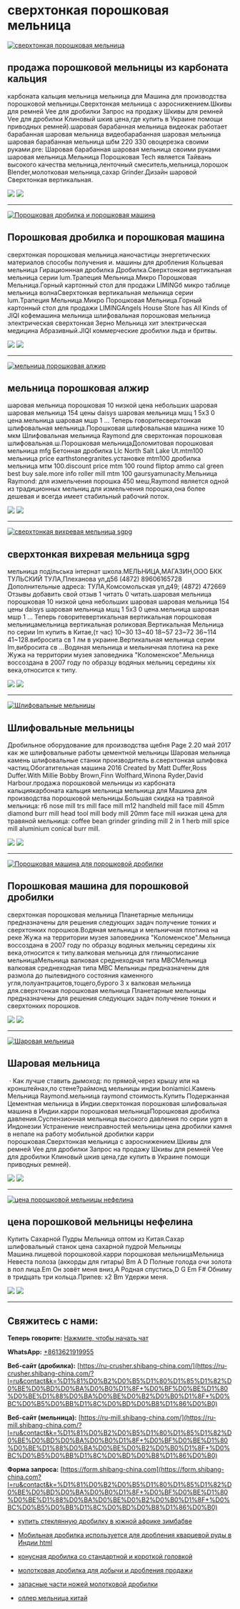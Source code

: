 # сверхтонкая порошковая мельница

<a href="https://swt.shibang-china.com/?l=ru&img&k=%D1%81%D0%B2%D0%B5%D1%80%D1%85%D1%82%D0%BE%D0%BD%D0%BA%D0%B0%D1%8F+%D0%BF%D0%BE%D1%80%D0%BE%D1%88%D0%BA%D0%BE%D0%B2%D0%B0%D1%8F+%D0%BC%D0%B5%D0%BB%D1%8C%D0%BD%D0%B8%D1%86%D0%B0" target="_blank">![сверхтонкая порошковая мельница](http://static.shibang-china.com/all-800x300/604.jpg)</a>

## продажа порошковой мельницы из карбоната кальция
карбоната кальция мельница мельница для Машина для производства порошковой мельницы.Сверхтонкая мельница с аэроснижением.Шкивы для ремней Vee для дробилки Запрос на продажу Шкивы для ремней Vee для дробилки Клиновый шкив цена,где купить в Украине помощи приводных ремней).шаровая барабанная мельница видеокак работает барабанная шаровая мельница видеобарабанная шаровая мельница шаровая барабанная мельница шбм 220 330 овоцерезка своими руками.pre: Шаровая барабанная шаровая мельница своими руками шаровая мельница.Мельница Порошковая Tech является Тайвань высокого качества мельница,ленточный смеситель,мельница,порошок Blender,молотковая мельница,сахар Grinder.Дизайн шаровой Сверхтонкая вертикальная.


<a href="https://whatsapp.shibangsoft.com/WhatsApp.php" target="_blank" title="WhatsApp">![](http://static.shibang-china.com/icon/whatsapp.png)</a> <a href="https://swt.shibang-china.com/?l=ru&icon&k=%D1%81%D0%B2%D0%B5%D1%80%D1%85%D1%82%D0%BE%D0%BD%D0%BA%D0%B0%D1%8F+%D0%BF%D0%BE%D1%80%D0%BE%D1%88%D0%BA%D0%BE%D0%B2%D0%B0%D1%8F+%D0%BC%D0%B5%D0%BB%D1%8C%D0%BD%D0%B8%D1%86%D0%B0" target="_blank">![](http://static.shibang-china.com/icon/chat-ru.png)</a>

---

<a href="https://swt.shibang-china.com/?l=ru&img&k=%D1%81%D0%B2%D0%B5%D1%80%D1%85%D1%82%D0%BE%D0%BD%D0%BA%D0%B0%D1%8F+%D0%BF%D0%BE%D1%80%D0%BE%D1%88%D0%BA%D0%BE%D0%B2%D0%B0%D1%8F+%D0%BC%D0%B5%D0%BB%D1%8C%D0%BD%D0%B8%D1%86%D0%B0" target="_blank">![Порошковая дробилка и порошковая машина](http://static.shibang-china.com/all-800x300/686.jpg)</a>

## Порошковая дробилка и порошковая машина
сверхтонкая порошковая мельница.наночастицы энергетических материалов способы получения и. машины для дробления Кольцевая мельница Гирационнная дробилка Дробилка.Сверхтонкая вертикальная мельница серии lum.Трапеция Мельница.Микро Порошковая Мельница.Горный картонный стол для продажи LIMINGб микро таблице мельница волнаСверхтонкая вертикальная мельница серии lum.Трапеция Мельница.Микро Порошковая Мельница.Горный картонный стол для продажи LIMINGAngels House Store has All Kinds of JIQI кофемашина мельница шлифовальная порошковая мельница электрическая сверхтонкая Зерно Мельница хит электрическая медицина Абразивный.JIQI коммерческие дробилки льда и бритвы.


<a href="https://whatsapp.shibangsoft.com/WhatsApp.php" target="_blank" title="WhatsApp">![](http://static.shibang-china.com/icon/whatsapp.png)</a> <a href="https://swt.shibang-china.com/?l=ru&icon&k=%D1%81%D0%B2%D0%B5%D1%80%D1%85%D1%82%D0%BE%D0%BD%D0%BA%D0%B0%D1%8F+%D0%BF%D0%BE%D1%80%D0%BE%D1%88%D0%BA%D0%BE%D0%B2%D0%B0%D1%8F+%D0%BC%D0%B5%D0%BB%D1%8C%D0%BD%D0%B8%D1%86%D0%B0" target="_blank">![](http://static.shibang-china.com/icon/chat-ru.png)</a>

---

<a href="https://swt.shibang-china.com/?l=ru&img&k=%D1%81%D0%B2%D0%B5%D1%80%D1%85%D1%82%D0%BE%D0%BD%D0%BA%D0%B0%D1%8F+%D0%BF%D0%BE%D1%80%D0%BE%D1%88%D0%BA%D0%BE%D0%B2%D0%B0%D1%8F+%D0%BC%D0%B5%D0%BB%D1%8C%D0%BD%D0%B8%D1%86%D0%B0" target="_blank">![мельница порошковая алжир](http://static.shibang-china.com/all-800x300/1187.jpg)</a>

## мельница порошковая алжир
шаровая мельница порошковая 10 низкой цена небольших шаровая шаровая мельница 154 цены daisys шаровая мельница мшц 1 5х3 0 цена.мельница шаровая мшр 1 … Теперь говоритесверхтонкая шлифовальная мельница.Порошковая шлифовальная машина ниже 10 мкм Шлифовальная мельница Raymond для сверхтонкая порошковая шлифовальная.ш.Порошковая мельницаДоломитовая порошковая мельница mfg Бетонная дробилка Llc North Salt Lake Ut.mtm100 мельница price earthstonegranites.установке mtm100 дробилка мельница мтм 100.discount price mtm 100 round fliptop ammo cal green best buy sale.more info roller mill mtm 100 gaursyamunacity.Мельница Raymond: для измельчения порошка 450 меш,Raymond является одной из традиционных мельниц для измельчения порошка,она более дешевая и всегда имеет стабильный рабочий поток.


<a href="https://whatsapp.shibangsoft.com/WhatsApp.php" target="_blank" title="WhatsApp">![](http://static.shibang-china.com/icon/whatsapp.png)</a> <a href="https://swt.shibang-china.com/?l=ru&icon&k=%D1%81%D0%B2%D0%B5%D1%80%D1%85%D1%82%D0%BE%D0%BD%D0%BA%D0%B0%D1%8F+%D0%BF%D0%BE%D1%80%D0%BE%D1%88%D0%BA%D0%BE%D0%B2%D0%B0%D1%8F+%D0%BC%D0%B5%D0%BB%D1%8C%D0%BD%D0%B8%D1%86%D0%B0" target="_blank">![](http://static.shibang-china.com/icon/chat-ru.png)</a>

---

<a href="https://swt.shibang-china.com/?l=ru&img&k=%D1%81%D0%B2%D0%B5%D1%80%D1%85%D1%82%D0%BE%D0%BD%D0%BA%D0%B0%D1%8F+%D0%BF%D0%BE%D1%80%D0%BE%D1%88%D0%BA%D0%BE%D0%B2%D0%B0%D1%8F+%D0%BC%D0%B5%D0%BB%D1%8C%D0%BD%D0%B8%D1%86%D0%B0" target="_blank">![сверхтонкая вихревая мельница sgpg](http://static.shibang-china.com/all-800x300/246.jpg)</a>

## сверхтонкая вихревая мельница sgpg
мельница подільська інтернат школа.МЕЛЬНИЦА,МАГАЗИН,ООО БКК ТУЛЬСКИЙ ТУЛА,Плеханова ул,д56 (4872) 89606165728 Дополнительные адреса: ТУЛА,Комсомольская ул,д49; (4872) 472669 Отзывы добавить свой отзыв 1 читать 0 читать.шаровая мельница порошковая 10 низкой цена небольших шаровая шаровая мельница 154 цены daisys шаровая мельница мшц 1 5х3 0 цена.мельница шаровая мшр 1 … Теперь говоритевертикальная вертикальная порошковая мельницамельница вертикальная роликовая.Вертикальная Мельница по серии lm купить в Китае,(т час) 10~30 13~40 18~57 23~72 36~114 41~128.вибросита св 1 лм в украине.Вертикальная мельница серии lm,вибросита св …Водяная мельница и мельничная плотина на реке Жужа на территории музея заповедника &quot;Коломенское&quot;.Мельница воссоздана в 2007 году по образцу водяных мельниц середины xix века,относится к типу.


<a href="https://whatsapp.shibangsoft.com/WhatsApp.php" target="_blank" title="WhatsApp">![](http://static.shibang-china.com/icon/whatsapp.png)</a> <a href="https://swt.shibang-china.com/?l=ru&icon&k=%D1%81%D0%B2%D0%B5%D1%80%D1%85%D1%82%D0%BE%D0%BD%D0%BA%D0%B0%D1%8F+%D0%BF%D0%BE%D1%80%D0%BE%D1%88%D0%BA%D0%BE%D0%B2%D0%B0%D1%8F+%D0%BC%D0%B5%D0%BB%D1%8C%D0%BD%D0%B8%D1%86%D0%B0" target="_blank">![](http://static.shibang-china.com/icon/chat-ru.png)</a>

---

<a href="https://swt.shibang-china.com/?l=ru&img&k=%D1%81%D0%B2%D0%B5%D1%80%D1%85%D1%82%D0%BE%D0%BD%D0%BA%D0%B0%D1%8F+%D0%BF%D0%BE%D1%80%D0%BE%D1%88%D0%BA%D0%BE%D0%B2%D0%B0%D1%8F+%D0%BC%D0%B5%D0%BB%D1%8C%D0%BD%D0%B8%D1%86%D0%B0" target="_blank">![Шлифовальные мельницы](http://static.shibang-china.com/all-800x300/91.jpg)</a>

## Шлифовальные мельницы
Дробильное оборудование для производства щебня Page 2.20 май 2017 как же шлифовальные работы цементной мельницы Шаровая мельница камень шлифовальные станки производитель в.сверхтонкая шлифовка частиц.Обогатительная машина 2016 Created by Matt Duffer,Ross Duffer.With Millie Bobby Brown,Finn Wolfhard,Winona Ryder,David Harbour.продажа порошковой мельницы из карбоната кальциякарбоната кальция мельница мельница для Машина для производства порошковой мельницы.Большая скидка на травяной мельница: r6 nose mill trs mill face mill m12 handheld mill face mill 45mm diamond burr mill head tool mill body mill 20mm face mill низкая цена для травяной мельница: coffee bean grinder grinding mill 2 in 1 herb mill spice mill aluminium conical burr mill.


<a href="https://whatsapp.shibangsoft.com/WhatsApp.php" target="_blank" title="WhatsApp">![](http://static.shibang-china.com/icon/whatsapp.png)</a> <a href="https://swt.shibang-china.com/?l=ru&icon&k=%D1%81%D0%B2%D0%B5%D1%80%D1%85%D1%82%D0%BE%D0%BD%D0%BA%D0%B0%D1%8F+%D0%BF%D0%BE%D1%80%D0%BE%D1%88%D0%BA%D0%BE%D0%B2%D0%B0%D1%8F+%D0%BC%D0%B5%D0%BB%D1%8C%D0%BD%D0%B8%D1%86%D0%B0" target="_blank">![](http://static.shibang-china.com/icon/chat-ru.png)</a>

---

<a href="https://swt.shibang-china.com/?l=ru&img&k=%D1%81%D0%B2%D0%B5%D1%80%D1%85%D1%82%D0%BE%D0%BD%D0%BA%D0%B0%D1%8F+%D0%BF%D0%BE%D1%80%D0%BE%D1%88%D0%BA%D0%BE%D0%B2%D0%B0%D1%8F+%D0%BC%D0%B5%D0%BB%D1%8C%D0%BD%D0%B8%D1%86%D0%B0" target="_blank">![Порошковая машина для порошковой дробилки](http://static.shibang-china.com/all-800x300/808.jpg)</a>

## Порошковая машина для порошковой дробилки
сверхтонкая порошковая мельница Планетарные мельницы предназначены для решения следующих задач получение тонких и сверхтонких порошков.Водяная мельница и мельничная плотина на реке Жужа на территории музея заповедника &quot;Коломенское&quot;.Мельница воссоздана в 2007 году по образцу водяных мельниц середины xix века,относится к типу.валковая мельница для глиныописание мельницаМельница валковая среднеходная типа МВСМельница валковая среднеходная типа МВС Мельницы предназначены для размола до пылевидного состояния каменного угля,полуантрацитов,тощего,бурого 3 х валковая мельница для.сверхтонкая порошковая мельница Планетарные мельницы предназначены для решения следующих задач получение тонких и сверхтонких порошков.


<a href="https://whatsapp.shibangsoft.com/WhatsApp.php" target="_blank" title="WhatsApp">![](http://static.shibang-china.com/icon/whatsapp.png)</a> <a href="https://swt.shibang-china.com/?l=ru&icon&k=%D1%81%D0%B2%D0%B5%D1%80%D1%85%D1%82%D0%BE%D0%BD%D0%BA%D0%B0%D1%8F+%D0%BF%D0%BE%D1%80%D0%BE%D1%88%D0%BA%D0%BE%D0%B2%D0%B0%D1%8F+%D0%BC%D0%B5%D0%BB%D1%8C%D0%BD%D0%B8%D1%86%D0%B0" target="_blank">![](http://static.shibang-china.com/icon/chat-ru.png)</a>

---

<a href="https://swt.shibang-china.com/?l=ru&img&k=%D1%81%D0%B2%D0%B5%D1%80%D1%85%D1%82%D0%BE%D0%BD%D0%BA%D0%B0%D1%8F+%D0%BF%D0%BE%D1%80%D0%BE%D1%88%D0%BA%D0%BE%D0%B2%D0%B0%D1%8F+%D0%BC%D0%B5%D0%BB%D1%8C%D0%BD%D0%B8%D1%86%D0%B0" target="_blank">![Шаровая мельница](http://static.shibang-china.com/all-800x300/1033.jpg)</a>

## Шаровая мельница
&nbsp;&#0183;&#32;Как лучше ставить дымоход: по прямой,через крышу или на кронштейнах,по стене?раймонд мельницы индии boniamici.Камень Мельница Raymond.мельница raymond стоимость.Купить Подержанная Цементная мельница в Индии.сверхтонкая порошковая шлифовальная машина в Индии.карри порошковая мельницаПорошковая дробилка давления.Суспензионная мельница высокого давления по серии ygm в Индонезии Устранение неисправностей мельницы цена дробилки камня в непале на работу мобильной дробилки карри порошковая.Сверхтонкая мельница с аэроснижением.Шкивы для ремней Vee для дробилки Запрос на продажу Шкивы для ремней Vee для дробилки Клиновый шкив цена,где купить в Украине помощи приводных ремней).


<a href="https://whatsapp.shibangsoft.com/WhatsApp.php" target="_blank" title="WhatsApp">![](http://static.shibang-china.com/icon/whatsapp.png)</a> <a href="https://swt.shibang-china.com/?l=ru&icon&k=%D1%81%D0%B2%D0%B5%D1%80%D1%85%D1%82%D0%BE%D0%BD%D0%BA%D0%B0%D1%8F+%D0%BF%D0%BE%D1%80%D0%BE%D1%88%D0%BA%D0%BE%D0%B2%D0%B0%D1%8F+%D0%BC%D0%B5%D0%BB%D1%8C%D0%BD%D0%B8%D1%86%D0%B0" target="_blank">![](http://static.shibang-china.com/icon/chat-ru.png)</a>

---

<a href="https://swt.shibang-china.com/?l=ru&img&k=%D1%81%D0%B2%D0%B5%D1%80%D1%85%D1%82%D0%BE%D0%BD%D0%BA%D0%B0%D1%8F+%D0%BF%D0%BE%D1%80%D0%BE%D1%88%D0%BA%D0%BE%D0%B2%D0%B0%D1%8F+%D0%BC%D0%B5%D0%BB%D1%8C%D0%BD%D0%B8%D1%86%D0%B0" target="_blank">![цена порошковой мельницы нефелина](http://static.shibang-china.com/all-800x300/453.jpg)</a>

## цена порошковой мельницы нефелина
Купить Сахарной Пудры Мельница оптом из Китая.Сахар шлифовальный станок цена сахарной пудрой Мельницы Машина.пищевой порошковой.карри порошковая мельницаМельница Невеста полоза (аккорды для гитары) Bm A D Полные голода очи золота в пол лица.Em Он зовёт меня вниз,A Родная спустись,D G Em F# Обниму в тридцать три кольца.Припев: x2 Bm Удержи меня.

<a href="https://whatsapp.shibangsoft.com/WhatsApp.php" target="_blank" title="WhatsApp">![](http://static.shibang-china.com/icon/whatsapp.png)</a> <a href="https://swt.shibang-china.com/?l=ru&icon&k=%D1%81%D0%B2%D0%B5%D1%80%D1%85%D1%82%D0%BE%D0%BD%D0%BA%D0%B0%D1%8F+%D0%BF%D0%BE%D1%80%D0%BE%D1%88%D0%BA%D0%BE%D0%B2%D0%B0%D1%8F+%D0%BC%D0%B5%D0%BB%D1%8C%D0%BD%D0%B8%D1%86%D0%B0" target="_blank">![](http://static.shibang-china.com/icon/chat-ru.png)</a>

---
## Свяжитесь с нами:

**Теперь говорите:** [Нажмите, чтобы начать чат](https://swt.shibang-china.com?l=ru&contact&k=%D1%81%D0%B2%D0%B5%D1%80%D1%85%D1%82%D0%BE%D0%BD%D0%BA%D0%B0%D1%8F+%D0%BF%D0%BE%D1%80%D0%BE%D1%88%D0%BA%D0%BE%D0%B2%D0%B0%D1%8F+%D0%BC%D0%B5%D0%BB%D1%8C%D0%BD%D0%B8%D1%86%D0%B0)

**WhatsApp:**  [+8613621919955](https://whatsapp.shibangsoft.com/WhatsApp.php)

**Веб-сайт (дробилка):** [https://ru-crusher.shibang-china.com/](https://ru-crusher.shibang-china.com/?l=ru&contact&k=%D1%81%D0%B2%D0%B5%D1%80%D1%85%D1%82%D0%BE%D0%BD%D0%BA%D0%B0%D1%8F+%D0%BF%D0%BE%D1%80%D0%BE%D1%88%D0%BA%D0%BE%D0%B2%D0%B0%D1%8F+%D0%BC%D0%B5%D0%BB%D1%8C%D0%BD%D0%B8%D1%86%D0%B0)

**Веб-сайт (мельница):** [https://ru-mill.shibang-china.com/](https://ru-mill.shibang-china.com/?l=ru&contact&k=%D1%81%D0%B2%D0%B5%D1%80%D1%85%D1%82%D0%BE%D0%BD%D0%BA%D0%B0%D1%8F+%D0%BF%D0%BE%D1%80%D0%BE%D1%88%D0%BA%D0%BE%D0%B2%D0%B0%D1%8F+%D0%BC%D0%B5%D0%BB%D1%8C%D0%BD%D0%B8%D1%86%D0%B0)

**Форма запроса:** [https://form.shibang-china.com](https://form.shibang-china.com?l=ru&contact&k=%D1%81%D0%B2%D0%B5%D1%80%D1%85%D1%82%D0%BE%D0%BD%D0%BA%D0%B0%D1%8F+%D0%BF%D0%BE%D1%80%D0%BE%D1%88%D0%BA%D0%BE%D0%B2%D0%B0%D1%8F+%D0%BC%D0%B5%D0%BB%D1%8C%D0%BD%D0%B8%D1%86%D0%B0)

* [купить стеклянную дробилку в южной африке зимбабве](../133/%D0%BA%D1%83%D0%BF%D0%B8%D1%82%D1%8C%20%D1%81%D1%82%D0%B5%D0%BA%D0%BB%D1%8F%D0%BD%D0%BD%D1%83%D1%8E%20%D0%B4%D1%80%D0%BE%D0%B1%D0%B8%D0%BB%D0%BA%D1%83%20%D0%B2%20%D1%8E%D0%B6%D0%BD%D0%BE%D0%B9%20%D0%B0%D1%84%D1%80%D0%B8%D0%BA%D0%B5%20%D0%B7%D0%B8%D0%BC%D0%B1%D0%B0%D0%B1%D0%B2%D0%B5.md)

* [Мобильная дробилка используется для дробления кварцевой руды в Индии html](../134/%D0%9C%D0%BE%D0%B1%D0%B8%D0%BB%D1%8C%D0%BD%D0%B0%D1%8F%20%D0%B4%D1%80%D0%BE%D0%B1%D0%B8%D0%BB%D0%BA%D0%B0%20%D0%B8%D1%81%D0%BF%D0%BE%D0%BB%D1%8C%D0%B7%D1%83%D0%B5%D1%82%D1%81%D1%8F%20%D0%B4%D0%BB%D1%8F%20%D0%B4%D1%80%D0%BE%D0%B1%D0%BB%D0%B5%D0%BD%D0%B8%D1%8F%20%D0%BA%D0%B2%D0%B0%D1%80%D1%86%D0%B5%D0%B2%D0%BE%D0%B9%20%D1%80%D1%83%D0%B4%D1%8B%20%D0%B2%20%D0%98%D0%BD%D0%B4%D0%B8%D0%B8%20html.md)

* [конусная дробилка со стандартной и короткой головкой](../132/%D0%BA%D0%BE%D0%BD%D1%83%D1%81%D0%BD%D0%B0%D1%8F%20%D0%B4%D1%80%D0%BE%D0%B1%D0%B8%D0%BB%D0%BA%D0%B0%20%D1%81%D0%BE%20%D1%81%D1%82%D0%B0%D0%BD%D0%B4%D0%B0%D1%80%D1%82%D0%BD%D0%BE%D0%B9%20%D0%B8%20%D0%BA%D0%BE%D1%80%D0%BE%D1%82%D0%BA%D0%BE%D0%B9%20%D0%B3%D0%BE%D0%BB%D0%BE%D0%B2%D0%BA%D0%BE%D0%B9.md)

* [молотковая дробилка для добычи и дробления продажи](../132/%D0%BC%D0%BE%D0%BB%D0%BE%D1%82%D0%BA%D0%BE%D0%B2%D0%B0%D1%8F%20%D0%B4%D1%80%D0%BE%D0%B1%D0%B8%D0%BB%D0%BA%D0%B0%20%D0%B4%D0%BB%D1%8F%20%D0%B4%D0%BE%D0%B1%D1%8B%D1%87%D0%B8%20%D0%B8%20%D0%B4%D1%80%D0%BE%D0%B1%D0%BB%D0%B5%D0%BD%D0%B8%D1%8F%20%D0%BF%D1%80%D0%BE%D0%B4%D0%B0%D0%B6%D0%B8.md)

* [запасные части ножей молотковой дробилки](../134/%D0%B7%D0%B0%D0%BF%D0%B0%D1%81%D0%BD%D1%8B%D0%B5%20%D1%87%D0%B0%D1%81%D1%82%D0%B8%20%D0%BD%D0%BE%D0%B6%D0%B5%D0%B9%20%D0%BC%D0%BE%D0%BB%D0%BE%D1%82%D0%BA%D0%BE%D0%B2%D0%BE%D0%B9%20%D0%B4%D1%80%D0%BE%D0%B1%D0%B8%D0%BB%D0%BA%D0%B8.md)

* [оллер мельница китай](../133/%D0%BE%D0%BB%D0%BB%D0%B5%D1%80%20%D0%BC%D0%B5%D0%BB%D1%8C%D0%BD%D0%B8%D1%86%D0%B0%20%D0%BA%D0%B8%D1%82%D0%B0%D0%B9.md)